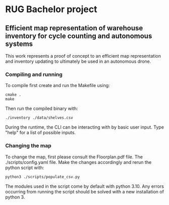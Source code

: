 # RUG Bachelor project

## Efficient map representation of warehouse inventory for cycle counting and autonomous systems

This work represents a proof of concept to an efficient map representation and inventory updating to ultimately be used in an autonomous drone. 

### Compiling and running
To compile first create and run the Makefile using:
```
cmake .
make
```
Then run the compiled binary with:
```
./inventory ./data/shelves.csv
```
During the runtime, the CLI can be interacting with by basic user input. Type "help" for a list of possible inputs.

### Changing the map
To change the map, first please consult the Floorplan.pdf file. The ./scripts/config.yaml file. Make the changes accordingly and rerun the python script with:
```
python3 ./scripts/populate_csv.py
```

The modules used in the script come by default with python 3.10. Any errors occurring from running the script should be solved with a new installation of python 3.